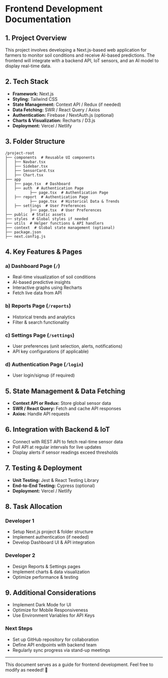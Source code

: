 # Frontend Development Documentation

## 1. Project Overview
This project involves developing a Next.js-based web application for farmers to monitor soil conditions and receive AI-based predictions. The frontend will integrate with a backend API, IoT sensors, and an AI model to display real-time data.

## 2. Tech Stack
- **Framework:** Next.js
- **Styling:** Tailwind CSS
- **State Management:** Context API / Redux (if needed)
- **Data Fetching:** SWR / React Query / Axios
- **Authentication:** Firebase / NextAuth.js (optional)
- **Charts & Visualization:** Recharts / D3.js
- **Deployment:** Vercel / Netlify

## 3. Folder Structure
```
/project-root
├── components  # Reusable UI components
│   ├── Navbar.tsx
│   ├── Sidebar.tsx
│   ├── SensorCard.tsx
│   ├── Chart.tsx
├── app
│   ├── page.tsx  # Dashboard
│   ├── auth  # Authentication Page
│          ├── page.tsx  # Authentication Page
│   ├── report  # Authentication Page
│          ├── page.tsx  # Historical Data & Trends
│   ├── settings  # User Preferences
│          ├── page.tsx  # User Preferences
├── public  # Static assets
├── styles  # Global styles if needed
├── utils  # Helper functions & API handlers
├── context  # Global state management (optional)
├── package.json
├── next.config.js
```

## 4. Key Features & Pages
### a) Dashboard Page (`/`)
- Real-time visualization of soil conditions
- AI-based predictive insights
- Interactive graphs using Recharts
- Fetch live data from API

### b) Reports Page (`/reports`)
- Historical trends and analytics
- Filter & search functionality

### c) Settings Page (`/settings`)
- User preferences (unit selection, alerts, notifications)
- API key configurations (if applicable)

### d) Authentication Page (`/login`)
- User login/signup (if required)

## 5. State Management & Data Fetching
- **Context API or Redux:** Store global sensor data
- **SWR / React Query:** Fetch and cache API responses
- **Axios:** Handle API requests

## 6. Integration with Backend & IoT
- Connect with REST API to fetch real-time sensor data
- Poll API at regular intervals for live updates
- Display alerts if sensor readings exceed thresholds

## 7. Testing & Deployment
- **Unit Testing:** Jest & React Testing Library
- **End-to-End Testing:** Cypress (optional)
- **Deployment:** Vercel / Netlify

## 8. Task Allocation
### Developer 1
- Setup Next.js project & folder structure
- Implement authentication (if needed)
- Develop Dashboard UI & API integration

### Developer 2
- Design Reports & Settings pages
- Implement charts & data visualization
- Optimize performance & testing

## 9. Additional Considerations
- Implement Dark Mode for UI
- Optimize for Mobile Responsiveness
- Use Environment Variables for API Keys

### Next Steps
- Set up GitHub repository for collaboration
- Define API endpoints with backend team
- Regularly sync progress via stand-up meetings

---
This document serves as a guide for frontend development. Feel free to modify as needed! 🚀

